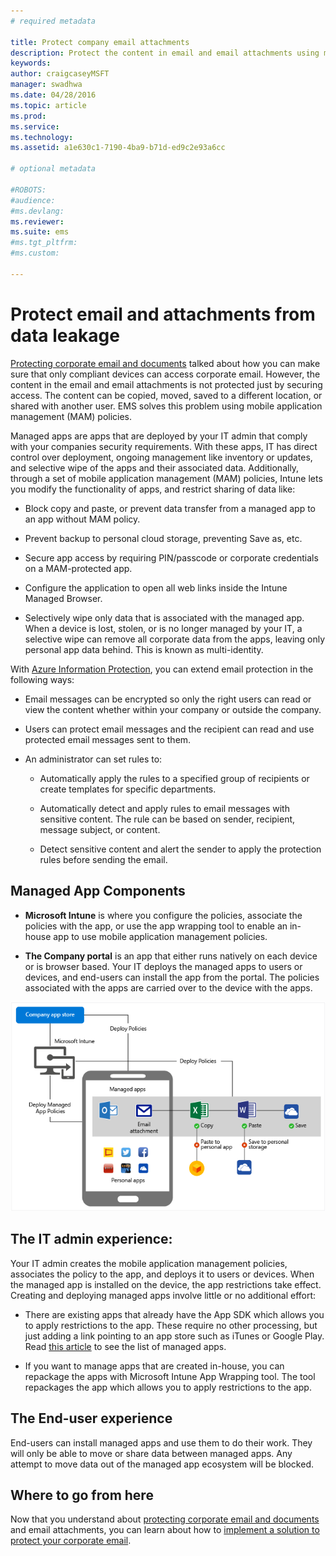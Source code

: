 ```yaml
---
# required metadata

title: Protect company email attachments
description: Protect the content in email and email attachments using mobile application management (MAM) policies.
keywords:
author: craigcaseyMSFT
manager: swadhwa
ms.date: 04/28/2016
ms.topic: article
ms.prod:
ms.service:
ms.technology:
ms.assetid: a1e630c1-7190-4ba9-b71d-ed9c2e93a6cc

# optional metadata

#ROBOTS:
#audience:
#ms.devlang:
ms.reviewer:
ms.suite: ems
#ms.tgt_pltfrm:
#ms.custom:

---
```


# Protect email and attachments from data leakage
[Protecting corporate email and documents](protect-corporate-email-documents.md) talked about how you can make sure that only compliant devices can access corporate email. However, the content in the email and email attachments is not protected just by securing access. The content can be copied, moved, saved to a different location, or shared with another user. EMS solves this problem using mobile application management (MAM) policies.

Managed apps are apps that are deployed by your IT admin that comply with your companies security requirements. With these apps, IT has direct control over deployment, ongoing management like inventory or updates, and selective wipe of the apps and their associated data. Additionally, through a set of mobile application management (MAM) policies, Intune lets you modify the functionality of apps, and restrict sharing of data like:

-   Block copy and paste, or prevent data transfer from a managed app to an app without MAM policy.

-   Prevent backup to personal cloud storage, preventing Save as, etc.

-   Secure app access by requiring PIN/passcode or corporate credentials on a MAM-protected app.

-   Configure the application to open all web links inside the Intune Managed Browser.

-   Selectively wipe only data that is associated with the managed app. When a device is lost, stolen, or is no longer managed by your IT, a selective wipe can remove all corporate data from the apps, leaving only personal app data behind. This is known as multi-identity.

With [Azure Information Protection](https://docs.microsoft.com/information-protection/understand-explore/what-is-azure-rms), you can extend email protection in the following ways:

-   Email messages can be encrypted so only the right users can read or view the content whether within your company or outside the company.

-   Users can protect email messages and the recipient can read and use protected email messages sent to them.

-   An administrator can set rules to:

    -   Automatically apply the rules to a specified group of recipients or create templates for specific departments.

    -   Automatically detect and apply rules to email messages with sensitive content. The rule can be based on sender, recipient, message subject, or content.

    -   Detect sensitive content and alert the sender to apply the protection rules before sending the email.

## Managed App Components

-   **Microsoft Intune** is where you configure the policies, associate the policies with the app, or use the app wrapping tool to enable an in-house app to use mobile application management policies.

-   **The Company portal** is an app that either runs natively on each device or is browser based. Your IT deploys the managed apps to users or devices, and end-users can install the app from the portal. The policies associated with the apps are carried over to the device with the apps.

![Graphic showing how policies for managed apps are handled through the company portal and Microsoft Intune](./media/ProtectEmail/CADataSheet-Diagram-Apps.png)

## The IT admin experience:
Your IT admin creates the mobile application management policies, associates the policy to the app, and deploys it to users or devices. When the managed app is installed on the device, the app restrictions take effect. Creating and deploying managed apps involve little or no additional effort:

-   There are existing apps that already have the App SDK which allows you to apply restrictions to the app. These require no other processing, but just adding a link pointing to an app store such as iTunes or Google Play. Read [this article](https://www.microsoft.com/en-us/cloud-platform/microsoft-intune-partners) to see the list of managed apps.

-   If you want to manage apps that are created in-house, you can repackage the apps with Microsoft Intune App Wrapping tool. The tool repackages the app which allows you to apply restrictions to the app.

## The End-user experience
End-users can install managed apps and use them to do their work. They will only be able to move or share data between managed apps. Any attempt to move data out of the managed app ecosystem will be blocked.

## Where to go from here
Now that you understand about [protecting corporate email and documents](protect-corporate-email-documents.md) and email attachments, you can learn about how to [implement a solution to protect your corporate email](implement-solution.md).
